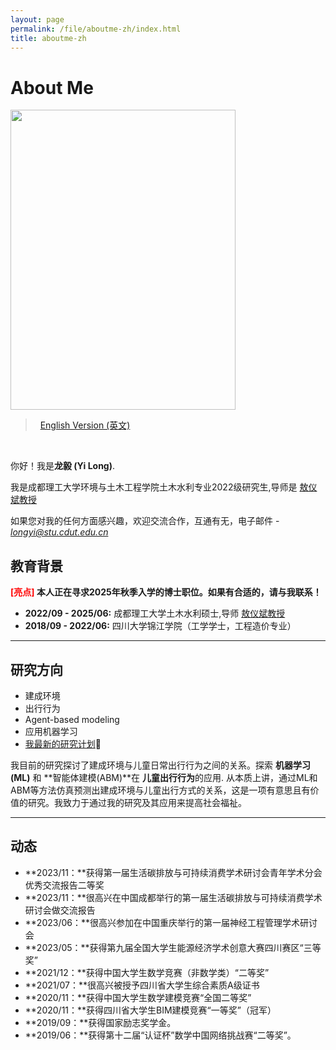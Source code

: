 ```yaml
---
layout: page
permalink: /file/aboutme-zh/index.html
title: aboutme-zh
---
```


# About Me 

<img src="https://longyistar.github.io/longyi.jpg" class="floatpic" width="360" height="480">

> &nbsp; [English Version (英文)](https://longyistar.github.io/index/)
<br>

你好！我是**龙毅 (Yi Long)**.

我是成都理工大学环境与土木工程学院土木水利专业2022级研究生,导师是 [敖仪斌教授](https://hgycg.cdut.edu.cn/teacher/10201402305)

如果您对我的任何方面感兴趣，欢迎交流合作，互通有无，电子邮件 - *longyi@stu.cdut.edu.cn*

## 教育背景

**<font color='red'>[亮点]</font> 本人正在寻求2025年秋季入学的博士职位。如果有合适的，请与我联系！**

- **2022/09 - 2025/06:** 成都理工大学土木水利硕士,导师 [敖仪斌教授](https://hgycg.cdut.edu.cn/teacher/10201402305)
- **2018/09 - 2022/06:** 四川大学锦江学院（工学学士，工程造价专业）


---

## 研究方向

- 建成环境
- 出行行为
- Agent-based modeling
- 应用机器学习
- [我最新的研究计划](https://longyistar.github.io/file/.pdf)🔗

我目前的研究探讨了建成环境与儿童日常出行行为之间的关系。探索 **机器学习 (ML)** 和 **智能体建模(ABM)**在 **儿童出行行为**的应用. 从本质上讲，通过ML和ABM等方法仿真预测出建成环境与儿童出行方式的关系，这是一项有意思且有价值的研究。我致力于通过我的研究及其应用来提高社会福祉。

---

## 动态

- **2023/11：**获得第一届生活碳排放与可持续消费学术研讨会青年学术分会优秀交流报告二等奖
- **2023/11：**很高兴在中国成都举行的第一届生活碳排放与可持续消费学术研讨会做交流报告
- **2023/06：**很高兴参加在中国重庆举行的第一届神经工程管理学术研讨会
- **2023/05：**获得第九届全国大学生能源经济学术创意大赛四川赛区“三等奖”
- **2021/12：**获得中国大学生数学竞赛（非数学类）“二等奖”
- **2021/07：**很高兴被授予四川省大学生综合素质A级证书
- **2020/11：**获得中国大学生数学建模竞赛“全国二等奖”
- **2020/11：**获得四川省大学生BIM建模竞赛“一等奖”（冠军）
- **2019/09：**获得国家励志奖学金。
- **2019/06：**获得第十二届“认证杯”数学中国网络挑战赛“二等奖”。